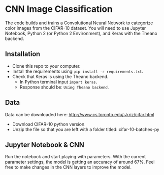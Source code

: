 # CNN Image Classification
The code builds and trains a Convolutional Neural Network to categorize color images from the CIFAR-10 dataset. You will need to use Jupyter Notebook, Python 2 (or Python 2 Environment), and Keras with the Theano backend. 

Installation
----------------------
* Clone this repo to your computer.
* Install the requirements using `pip install -r requirements.txt`.
* Check that Keras is using the Theano backend.
    * In Python terminal input `import keras`.
    * Response should be: `Using Theano backend`.

Data
----------------------
Data can be downloaded here:
http://www.cs.toronto.edu/~kriz/cifar.html
* Download CIFAR-10 python version.
* Unzip the file so that you are left with a folder titled: cifar-10-batches-py

Jupyter Notebook & CNN
----------------------
Run the notebook and start playing with parameters. With the current parameter settings, the model is getting an accuracy of around 67%. Feel free to make changes in the CNN layers to improve the model. 



